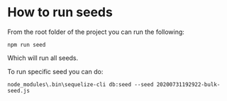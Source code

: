 # How to run seeds

From the root folder of the project you can run the following:

```
npm run seed
```

Which will run all seeds.

To run specific seed you can do:

```
node_modules\.bin\sequelize-cli db:seed --seed 20200731192922-bulk-seed.js
```